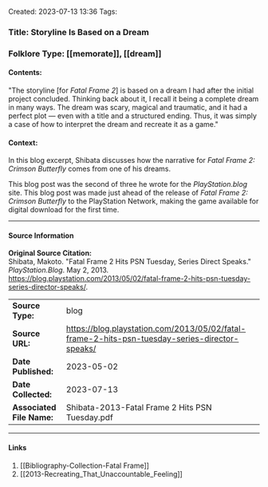 Created: 2023-07-13 13:36
Tags: 

### Title:  Storyline Is Based on a Dream
### Folklore Type:  [[memorate]], [[dream]]

#### Contents:
"The storyline \[for _Fatal Frame 2_] is based on a dream I had after the initial project concluded. Thinking back about it, I recall it being a complete dream in many ways. The dream was scary, magical and traumatic, and it had a perfect plot — even with a title and a structured ending. Thus, it was simply a case of how to interpret the dream and recreate it as a game."

#### Context:
In this blog excerpt, Shibata discusses how the narrative for _Fatal Frame 2: Crimson Butterfly_ comes from one of his dreams. 

This blog post was the second of three he wrote for the _PlayStation.blog_ site.  This blog post was made just ahead of the release of _Fatal Frame 2: Crimson Butterfly_ to the PlayStation Network, making the game available for digital download for the first time.


----
#### Source Information
**Original Source Citation:**  
	Shibata, Makoto. "Fatal Frame 2 Hits PSN Tuesday, Series Direct Speaks." _PlayStation.Blog_. May 2, 2013. https://blog.playstation.com/2013/05/02/fatal-frame-2-hits-psn-tuesday-series-director-speaks/.

| | |
| --- | --- |
| **Source Type:** | blog |
| **Source URL:** | https://blog.playstation.com/2013/05/02/fatal-frame-2-hits-psn-tuesday-series-director-speaks/ |
| **Date Published:** | 2023-05-02 |
| **Date Collected:** | 2023-07-13 |
| **Associated File Name:** | Shibata-2013-Fatal Frame 2 Hits PSN Tuesday.pdf |

----
#### Links
1. [[Bibliography-Collection-Fatal Frame]]
2. [[2013-Recreating_That_Unaccountable_Feeling]]

